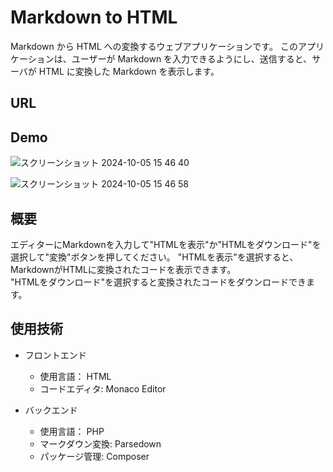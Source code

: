 # Markdown to HTML
Markdown から HTML への変換するウェブアプリケーションです。
このアプリケーションは、ユーザーが Markdown を入力できるようにし、送信すると、サーバが HTML に変換した Markdown を表示します。

## URL

## Demo
![スクリーンショット 2024-10-05 15 46 40](https://github.com/user-attachments/assets/d52f15f5-e376-4026-9e0c-e47ab37fa8f5)

![スクリーンショット 2024-10-05 15 46 58](https://github.com/user-attachments/assets/fe21826a-dee8-4b24-bb0b-9deef3ee2576)

## 概要
エディターにMarkdownを入力して"HTMLを表示"か"HTMLをダウンロード"を選択して"変換"ボタンを押してください。
"HTMLを表示"を選択すると、MarkdownがHTMLに変換されたコードを表示できます。  
"HTMLをダウンロード"を選択すると変換されたコードをダウンロードできます。


## 使用技術
- フロントエンド
  - 使用言語： HTML
  - コードエディタ: Monaco Editor

- バックエンド
  - 使用言語： PHP
  - マークダウン変換: Parsedown
  - パッケージ管理: Composer
